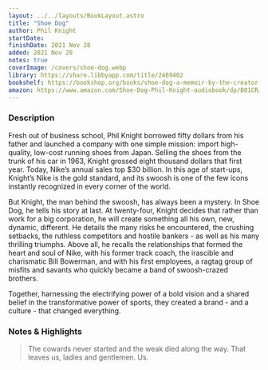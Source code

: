 ```yaml
---
layout: ../../layouts/BookLayout.astro
title: "Shoe Dog"
author: Phil Knight
startDate:
finishDate: 2021 Nov 28
added: 2021 Nov 28
notes: true
coverImage: /covers/shoe-dog.webp
library: https://share.libbyapp.com/title/2469402
bookshelf: https://bookshop.org/books/shoe-dog-a-memoir-by-the-creator-of-nike-9781501135927/9781501135927
amazon: https://www.amazon.com/Shoe-Dog-Phil-Knight-audiobook/dp/B01CRJA470/
---
```


### Description
Fresh out of business school, Phil Knight borrowed fifty dollars from his father and launched a company with one simple mission: import high-quality, low-cost running shoes from Japan. Selling the shoes from the trunk of his car in 1963, Knight grossed eight thousand dollars that first year. Today, Nike’s annual sales top $30 billion. In this age of start-ups, Knight’s Nike is the gold standard, and its swoosh is one of the few icons instantly recognized in every corner of the world.

But Knight, the man behind the swoosh, has always been a mystery. In Shoe Dog, he tells his story at last. At twenty-four, Knight decides that rather than work for a big corporation, he will create something all his own, new, dynamic, different. He details the many risks he encountered, the crushing setbacks, the ruthless competitors and hostile bankers - as well as his many thrilling triumphs. Above all, he recalls the relationships that formed the heart and soul of Nike, with his former track coach, the irascible and charismatic Bill Bowerman, and with his first employees, a ragtag group of misfits and savants who quickly became a band of swoosh-crazed brothers.

Together, harnessing the electrifying power of a bold vision and a shared belief in the transformative power of sports, they created a brand - and a culture - that changed everything.

### Notes & Highlights
> The cowards never started and the weak died along the way. That leaves us, ladies and gentlemen. Us.  
